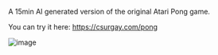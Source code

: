 A 15min AI generated version of the original Atari Pong game.

You can try it here: https://csurgay.com/pong

![image](https://github.com/user-attachments/assets/9c7af902-4e0d-443e-b6d4-0c0ca3656259)
